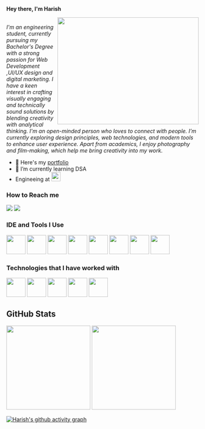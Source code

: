 **Hey there, I'm Harish**

<div>
<img align="right" width="370" height="280" src="https://i.pinimg.com/originals/47/f0/34/47f0342cec72b800463bf003eac1257e.gif" >   
 </div>
<br>
 <i> I'm an engineering student, currently pursuing my Bachelor's Degree with a strong passion for Web Development ,UI/UX design and digital marketing. I have a keen interest in crafting visually engaging and technically sound solutions by blending creativity with analytical thinking. I'm an open-minded person who loves to connect with people. I’m currently exploring design principles, web technologies, and modern tools to enhance user experience. Apart from academics, I enjoy photography and film-making, which help me bring creativity into my work.</i>


- 🔭 Here's my [portfolio](https://harishkumarea.wixsite.com/itshk-1)                                                 
- 🌱 I’m currently learning DSA
- Engineeing at [<img src="https://grt.edu.in/wp-content/uploads/2025/01/grt_footer.jpg" height="24">](https://grt.edu.in/)
  
 ### How to Reach me
 [<img src="https://img.shields.io/badge/LinkedIn-0077B5?style=for-the-badge&logo=linkedin&logoColor=white" />](https://www.linkedin.com/in/harish-e-a-0273bb294?utm_source=share&utm_campaign=share_via&utm_content=profile&utm_medium=android_app) [<img src="https://img.shields.io/badge/instagram-d62976?style=for-the-badge&logo=instagram&logoColor=white" />](https://www.instagram.com/harishkumar497/)


### IDE and Tools I Use
<div>
<img height="50" width="50" src="https://img.icons8.com/color/48/000000/visual-studio-code-2019.png"/> 
 <img height="50" width="50" src="https://img.icons8.com/color/48/figma--v1.png"/> 
 <img height="50" width="50" src="https://img.icons8.com/color/50/000000/git.png"/> 
  <img height="50" width="50" src="https://img.icons8.com/color/480/null/notion--v1.png"/> 
  <img height="50" width="50" src="https://img.icons8.com/color/48/adobe-photoshop.png"/> 
  <img  height="50" src="https://img.shields.io/badge/Netlify-00C7B7?style=for-the-badge&logo=netlify&logoColor=white"/> 
  <img height="50" src="https://img.shields.io/badge/Adobe%20XD-FF61F6?style=for-the-badge&logo=Adobe%20XD&logoColor=white"/> 
    <img height="50" width="50" src="https://img.icons8.com/windows/32/wix.png"/> 
  
</div>

    
### Technologies that I have worked with
<div>
 <img height="50" width="50" src="https://img.icons8.com/color/48/000000/html-5.png" />  
 <img height="50" width="50" src="https://img.icons8.com/color/48/000000/css3.png" /> 
<img height="50" width="50" src="https://img.icons8.com/color/48/000000/bootstrap.png" />
<img height="50" width="50" src="https://img.icons8.com/color/48/000000/javascript.png"/>
<img height="50" width="50" src="https://img.icons8.com/color/48/java-coffee-cup-logo--v1.png"/> 
 </div>

## GitHub Stats
<p align="center">
<div>
<img height="220" src="https://github-readme-stats.vercel.app/api?username=harishea&show_icons=true&title_color=#3080ED&icon_color=#3080ED&text_color=black&bg_color=#FFFEFE">
<img height="220" src="https://github-readme-stats.vercel.app/api/top-langs/?username=harishea&count_private=true&langs_count=4&title_color=#3080ED&icon_color=#3080ED&text_color=black&bg_color=#FFFEFE">
</div>
</p>

[![Harish's github activity graph](https://github-readme-activity-graph.vercel.app/graph?username=harishea&bg_color=000000&color=ffffff&line=00fffb&point=ffffff&area=true&hide_border=true)](https://github.com/ashutosh00710/github-readme-activity-graph)

